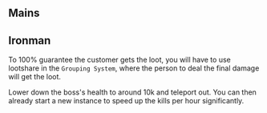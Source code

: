 ## Mains

## Ironman
To 100% guarantee the customer gets the loot, you will have to use lootshare in the `Grouping System`, where the person to deal the final damage will get the loot.

Lower down the boss's health to around 10k and teleport out. You can then already start a new instance to speed up the kills per hour significantly.